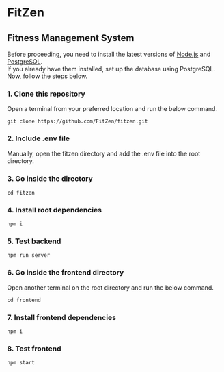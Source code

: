 # FitZen

## Fitness Management System

Before proceeding, you need to install the latest versions of <a href="https://nodejs.org/en" target="_blank">Node.js</a> and <a href="https://www.postgresql.org/download/" target="_blank">PostgreSQL</a>. <br>
If you already have them installed, set up the database using PostgreSQL. <br>
Now, follow the steps below.

### 1. Clone this repository
Open a terminal from your preferred location and run the below command.
```console
git clone https://github.com/FitZen/fitzen.git
```

### 2. Include .env file
Manually, open the fitzen directory and add the .env file into the root directory.

### 3. Go inside the directory
```console
cd fitzen
```

### 4. Install root dependencies
```console
npm i
```

### 5. Test backend
```console
npm run server
```

### 6. Go inside the frontend directory
Open another terminal on the root directory and run the below command.
```console
cd frontend
```

### 7. Install frontend dependencies
```console
npm i
```

### 8. Test frontend
```console
npm start
```